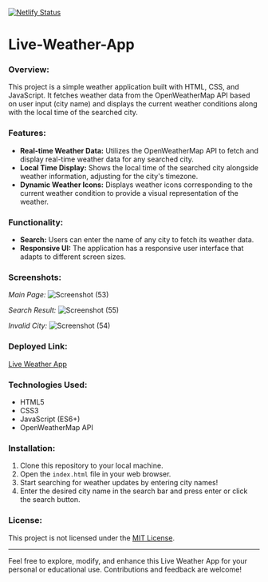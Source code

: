 [![Netlify Status](https://api.netlify.com/api/v1/badges/673e19f7-04be-408d-b9f9-9f286e45a06f/deploy-status)](https://app.netlify.com/sites/livweather/deploys)

# Live-Weather-App

### Overview:
This project is a simple weather application built with HTML, CSS, and JavaScript. It fetches weather data from the OpenWeatherMap API based on user input (city name) and displays the current weather conditions along with the local time of the searched city.

### Features:
- **Real-time Weather Data:** Utilizes the OpenWeatherMap API to fetch and display real-time weather data for any searched city.
- **Local Time Display:** Shows the local time of the searched city alongside weather information, adjusting for the city's timezone.
- **Dynamic Weather Icons:** Displays weather icons corresponding to the current weather condition to provide a visual representation of the weather.

### Functionality:
- **Search:** Users can enter the name of any city to fetch its weather data.
- **Responsive UI:** The application has a responsive user interface that adapts to different screen sizes.

### Screenshots:

*Main Page:*
![Screenshot (53)](https://github.com/surajkumar345678/Live-Weather-App/assets/60316890/6ff4d1b0-042f-43a2-a8ec-62a689caf7b4)

*Search Result:*
![Screenshot (55)](https://github.com/surajkumar345678/Live-Weather-App/assets/60316890/b0eaff74-2637-4345-a961-36cecd728e96)

*Invalid City:*
![Screenshot (54)](https://github.com/surajkumar345678/Live-Weather-App/assets/60316890/1fc77f1a-660d-472e-8f09-456a5c4da3a9)


### Deployed Link:
[Live Weather App](https://livweather.netlify.app/)

### Technologies Used:
- HTML5
- CSS3
- JavaScript (ES6+)
- OpenWeatherMap API

### Installation:
1. Clone this repository to your local machine.
2. Open the `index.html` file in your web browser.
3. Start searching for weather updates by entering city names!
4. Enter the desired city name in the search bar and press enter or click the search button.


### License:
This project is not licensed under the [MIT License](LICENSE).

---

Feel free to explore, modify, and enhance this Live Weather App for your personal or educational use. Contributions and feedback are welcome!

